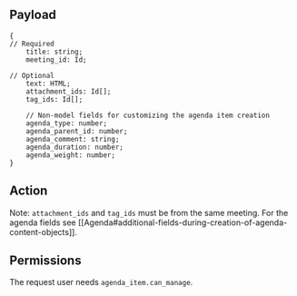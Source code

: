 ## Payload
```
{
// Required
    title: string;
    meeting_id: Id;

// Optional
    text: HTML;
    attachment_ids: Id[];
    tag_ids: Id[];

    // Non-model fields for customizing the agenda item creation
    agenda_type: number;
    agenda_parent_id: number;
    agenda_comment: string;
    agenda_duration: number;
    agenda_weight: number;
}
```

## Action
Note: `attachment_ids` and `tag_ids` must be from the same meeting. For the agenda fields see [[Agenda#additional-fields-during-creation-of-agenda-content-objects]].

## Permissions
The request user needs `agenda_item.can_manage`.

